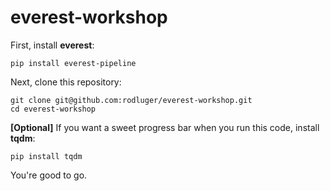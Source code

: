 # everest-workshop

First, install **everest**:
```
pip install everest-pipeline
```

Next, clone this repository:
```
git clone git@github.com:rodluger/everest-workshop.git
cd everest-workshop
```

**[Optional]** If you want a sweet progress bar when you run this code, install **tqdm**:
```
pip install tqdm
```

You're good to go.
